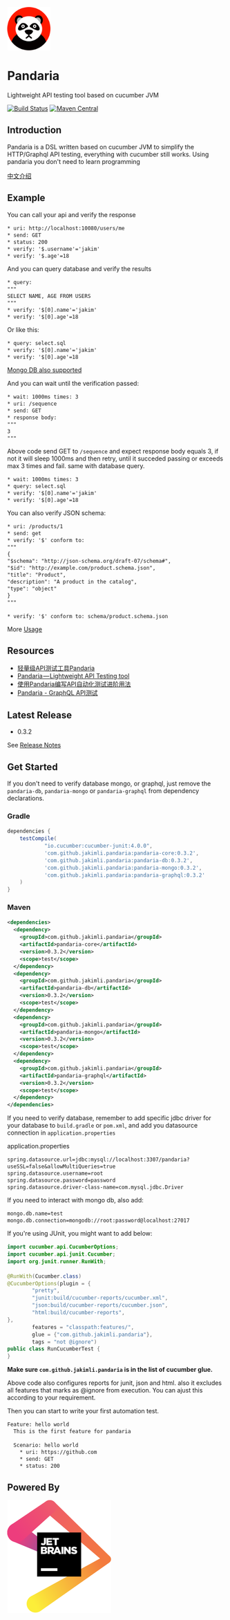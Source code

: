 <a href="https://github.com/jakimli/pandaria">
  <img src="doc/pandaria.png?raw=true" width="100px">
</a>

Pandaria
========
Lightweight API testing tool based on cucumber JVM

[![Build Status](https://travis-ci.org/JakimLi/pandaria.svg?branch=master)](https://travis-ci.org/JakimLi/pandaria)
[![Maven Central](https://img.shields.io/maven-central/v/com.github.jakimli.pandaria/pandaria-core.svg?label=Maven%20Central)](https://search.maven.org/search?q=g:%22com.github.jakimli.pandaria%22%20AND%20a:%22pandaria-core%22)

Introduction
------------

Pandaria is a DSL written based on cucumber JVM to simplify the HTTP/Graphql API testing, everything with cucumber still works.
Using pandaria you don't need to learn programming

[中文介绍](README_zh.md)

Example
-------

You can call your api and verify the response
```gherkin
* uri: http://localhost:10080/users/me
* send: GET
* status: 200
* verify: '$.username'='jakim'
* verify: '$.age'=18
```

And you can query database and verify the results

```gherkin
* query:
"""
SELECT NAME, AGE FROM USERS
"""
* verify: '$[0].name'='jakim'
* verify: '$[0].age'=18
```

Or like this:

```gherkin
* query: select.sql
* verify: '$[0].name'='jakim'
* verify: '$[0].age'=18
```
[Mongo DB also supported](doc/usage.md#mongodb-operations)

And you can wait until the verification passed:
```gherkin
* wait: 1000ms times: 3
* uri: /sequence
* send: GET
* response body:
"""
3
"""
```
Above code send GET to `/sequence` and expect response body equals 3, if not it will sleep 1000ms and then retry,
until it succeded passing or exceeds max 3 times and fail. same with database query.

```gherkin
* wait: 1000ms times: 3
* query: select.sql
* verify: '$[0].name'='jakim'
* verify: '$[0].age'=18
```

You can also verify JSON schema:
```gherkin
* uri: /products/1
* send: get
* verify: '$' conform to:
"""
{
"$schema": "http://json-schema.org/draft-07/schema#",
"$id": "http://example.com/product.schema.json",
"title": "Product",
"description": "A product in the catalog",
"type": "object"
}
"""

* verify: '$' conform to: schema/product.schema.json
```

More [Usage](doc/usage.md)

Resources
---------

* [轻量级API测试工具Pandaria](https://juejin.im/post/5bbcb8e1f265da0ad82c2afd)
* [Pandaria — Lightweight API Testing tool](https://medium.com/@jianli_30042/pandaria-lightweight-api-testing-tool-951528af79)
* [使用Pandaria编写API自动化测试进阶用法](https://juejin.im/post/5bdec21fe51d4505212ff791)
* [Pandaria - GraphQL API测试](https://juejin.im/post/5d2360136fb9a07ebb05583b)


Latest Release
--------------
* 0.3.2

See [Release Notes](doc/release_notes.md)


Get Started
-----------

If you don't need to verify database mongo, or graphql, just remove the `pandaria-db`, `pandaria-mongo` or `pandaria-graphql` from dependency declarations.

### Gradle
```groovy
dependencies {
    testCompile(
            "io.cucumber:cucumber-junit:4.0.0",
            'com.github.jakimli.pandaria:pandaria-core:0.3.2',
            'com.github.jakimli.pandaria:pandaria-db:0.3.2',
            'com.github.jakimli.pandaria:pandaria-mongo:0.3.2',
            'com.github.jakimli.pandaria:pandaria-graphql:0.3.2'
    )
}
```

### Maven
```xml
<dependencies>
  <dependency>
    <groupId>com.github.jakimli.pandaria</groupId>
    <artifactId>pandaria-core</artifactId>
    <version>0.3.2</version>
    <scope>test</scope>
  </dependency>
  <dependency>
    <groupId>com.github.jakimli.pandaria</groupId>
    <artifactId>pandaria-db</artifactId>
    <version>0.3.2</version>
    <scope>test</scope>
  </dependency>
  <dependency>
    <groupId>com.github.jakimli.pandaria</groupId>
    <artifactId>pandaria-mongo</artifactId>
    <version>0.3.2</version>
    <scope>test</scope>
  </dependency>
  <dependency>
    <groupId>com.github.jakimli.pandaria</groupId>
    <artifactId>pandaria-graphql</artifactId>
    <version>0.3.2</version>
    <scope>test</scope>
  </dependency>
</dependencies>
```

If you need to verify database, remember to add specific jdbc driver for your database to `build.gradle` or `pom.xml`,
and add you datasource connection in `application.properties`

application.properties
```
spring.datasource.url=jdbc:mysql://localhost:3307/pandaria?useSSL=false&allowMultiQueries=true
spring.datasource.username=root
spring.datasource.password=password
spring.datasource.driver-class-name=com.mysql.jdbc.Driver
```

If you need to interact with mongo db, also add:
```
mongo.db.name=test
mongo.db.connection=mongodb://root:password@localhost:27017
```

If you're using JUnit, you might want to add below:
```java
import cucumber.api.CucumberOptions;
import cucumber.api.junit.Cucumber;
import org.junit.runner.RunWith;

@RunWith(Cucumber.class)
@CucumberOptions(plugin = {
        "pretty",
        "junit:build/cucumber-reports/cucumber.xml",
        "json:build/cucumber-reports/cucumber.json",
        "html:build/cucumber-reports",
},
        features = "classpath:features/",
        glue = {"com.github.jakimli.pandaria"},
        tags = "not @ignore")
public class RunCucumberTest {
}
```
**Make sure `com.github.jakimli.pandaria` is in the list of cucumber glue.**

Above code also configures reports for junit, json and html. also it excludes all features that marks as @ignore from execution.
You can ajust this according to your requirement.

Then you can start to write your first automation test.
```gherkin
Feature: hello world
  This is the first feature for pandaria

  Scenario: hello world
    * uri: https://github.com
    * send: GET
    * status: 200
```



Powered By
-----------
[![Thanks to JetBrains](doc/jetbrains.svg)](https://www.jetbrains.com/?from=pandaria)